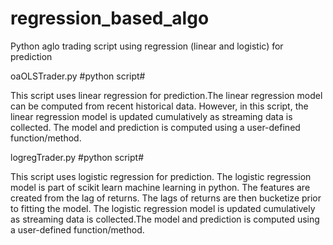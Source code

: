 # regression_based_algo
Python aglo trading script using regression (linear and logistic) for prediction

oaOLSTrader.py  #python script#

This script uses linear regression for prediction.The linear regression model can be computed from recent historical data. However, in this script, the linear regression model is updated cumulatively as streaming data is collected. The model and prediction is computed using a user-defined function/method.


logregTrader.py  #python script#

This script uses logistic regression for prediction. The logistic regression model is part of scikit learn machine learning in python. The features are created from the lag of returns. The lags of returns are then bucketize prior to fitting the model. The logistic regression model is updated cumulatively as streaming data is collected.The model and prediction is computed using a user-defined function/method.
